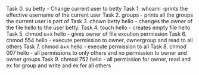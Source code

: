 Task 0. su betty - Change current user to betty
Task 1. whoami -prints the effective username of the current user
Task 2. groups - prints all the groups the current user is part of
Task 3. chown betty hello - changes the owner of the file hello to the user betty.
Task 4. touch hello - creates empty file hello
Task 5. chmod u+x hello - gives owner of file excution permission
Task 6. chmod 554 hello - execute permission to owner, ownergroup and read to all others
Task 7. chmod a+x hello - execute permission to all
Task 8. chmod 007 hello - all permissions to only others and no permission to owner and owner groups
Task 9. chmod 752 hello - all permission for owner, read and ex for group and write and ex for all others
